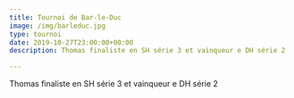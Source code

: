 ```yaml
---
title: Tournoi de Bar-le-Duc
image: /img/barleduc.jpg
type: tournoi
date: 2019-10-27T23:00:00+00:00
description: Thomas finaliste en SH série 3 et vainqueur e DH série 2

---
```

Thomas finaliste en SH série 3 et vainqueur e DH série 2